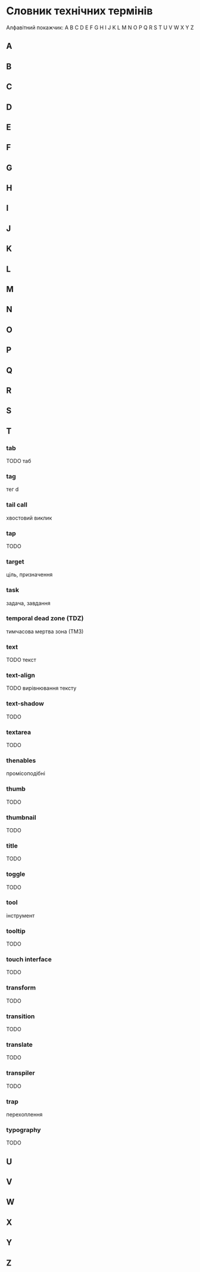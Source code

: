 # Словник технічних термінів

Алфавітний покажчик: A B C D E F G H I J K L M N O P Q R S T U V W X Y Z

## A

## B

## C

## D

## E

## F

## G

## H

## I

## J

## K

## L

## M

## N

## O

## P

## Q

## R

## S

## T

### tab

TODO таб

### tag

тег d

### tail call

хвостовий виклик

### tap

TODO

### target

ціль, призначення

### task

задача, завдання

### temporal dead zone (TDZ)

тимчасова мертва зона (ТМЗ)

### text

TODO текст

### text-align

TODO вирівнювання тексту

### text-shadow

TODO

### textarea

TODO

### thenables

промісоподібні

### thumb

TODO

### thumbnail

TODO

### title

TODO

### toggle

TODO

### tool

інструмент

### tooltip

TODO

### touch interface

TODO

### transform

TODO

### transition

TODO

### translate

TODO

### transpiler

TODO

### trap

перехоплення

### typography

TODO

## U

## V

## W

## X

## Y

## Z
